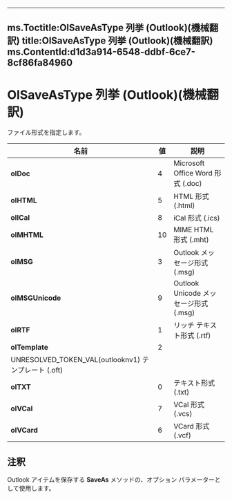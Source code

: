 

---
ms.Toctitle:OlSaveAsType 列挙 (Outlook)(機械翻訳)
title:OlSaveAsType 列挙 (Outlook)(機械翻訳)
ms.ContentId:d1d3a914-6548-ddbf-6ce7-8cf86fa84960
---
# OlSaveAsType 列挙 (Outlook)(機械翻訳)




ファイル形式を指定します。

|**名前**|**値**|**説明**|
|---|---|---|
|**olDoc**|4|Microsoft Office Word 形式 (.doc)|
|**olHTML**|5|HTML 形式 (.html)|
|**olICal**|8|iCal 形式 (.ics)|
|**olMHTML**|10|MIME HTML 形式 (.mht)|
|**olMSG**|3|Outlook メッセージ形式 (.msg)|
|**olMSGUnicode**|9|Outlook Unicode メッセージ形式 (.msg)|
|**olRTF**|1|リッチ テキスト形式 (.rtf)|
|**olTemplate**|2|
                    UNRESOLVED_TOKEN_VAL(outlooknv1) テンプレート (.oft)|
|**olTXT**|0|テキスト形式 (.txt)|
|**olVCal**|7|VCal 形式 (.vcs)|
|**olVCard**|6|VCard 形式 (.vcf)|



## 注釈
Outlook アイテムを保存する **SaveAs** メソッドの、オプション パラメーターとして使用します。




